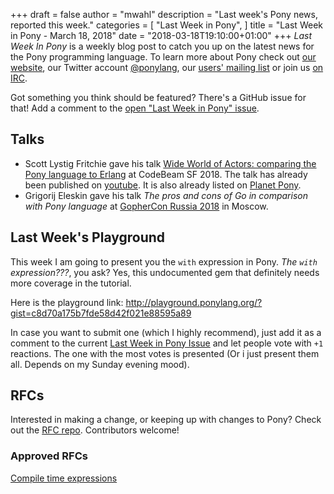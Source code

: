 +++
draft = false
author = "mwahl"
description = "Last week's Pony news, reported this week."
categories = [
    "Last Week in Pony",
]
title = "Last Week in Pony - March 18, 2018"
date = "2018-03-18T19:10:00+01:00"
+++
_Last Week In Pony_ is a weekly blog post to catch you up on the latest news for the Pony programming language. To learn more about Pony check out [our website](ponylang.io), our Twitter account [@ponylang](https://twitter.com/ponylang), our [users' mailing list](https://pony.groups.io/g/user) or join us [on IRC](https://webchat.freenode.net/?channels=%23ponylang). 

Got something you think should be featured? There's a GitHub issue for that! Add a comment to the [open "Last Week in Pony" issue](https://github.com/ponylang/ponylang.github.io/issues?q=is%3Aissue+is%3Aopen+label%3Alast-week-in-pony).
<!--more-->

## Talks

* Scott Lystig Fritchie gave his talk [Wide World of Actors: comparing the Pony language to Erlang](https://codesync.global/speaker/scott-lystig-fritchie56/) at CodeBeam SF 2018. The talk has already been published on [youtube](https://youtu.be/uv-3ptTD8hg). It is also already listed on [Planet Pony](/community/planet-pony).
* Grigorij Eleskin gave his talk *The pros and cons of Go in comparison with Pony language* at [GopherCon Russia 2018](https://www.gophercon-russia.ru/en) in Moscow.

## Last Week's Playground

This week I am going to present you the `with` expression in Pony. *The `with` expression???*, you ask? 
Yes, this undocumented gem that definitely needs more coverage in the tutorial.

Here is the playground link: http://playground.ponylang.org/?gist=c8d70a175b7fde58d42f021e88595a89

In case you want to submit one (which I highly recommend), just add it as a comment to the current [Last Week in Pony Issue](https://github.com/ponylang/ponylang.github.io/issues?q=is%3Aissue+is%3Aopen+label%3Alast-week-in-pony) and let people vote with `+1` reactions. The one with the most votes is presented (Or i just present them all. Depends on my Sunday evening mood).

## RFCs

Interested in making a change, or keeping up with changes to Pony? Check out the [RFC repo](https://github.com/ponylang/rfcs). Contributors welcome!

### Approved RFCs
  
[Compile time expressions](https://github.com/ponylang/rfcs/blob/master/text/0053-compile-time-expression.md)

